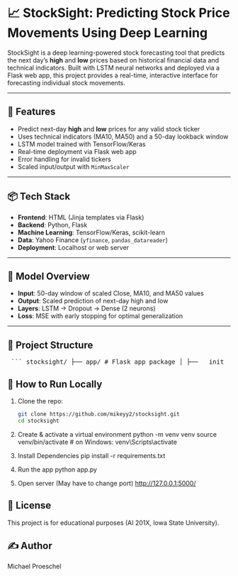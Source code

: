 # 📈 StockSight: Predicting Stock Price Movements Using Deep Learning

StockSight is a deep learning-powered stock forecasting tool that predicts the next day’s **high** and **low** prices based on historical financial data and technical indicators. Built with LSTM neural networks and deployed via a Flask web app, this project provides a real-time, interactive interface for forecasting individual stock movements.

---

## 🚀 Features

- Predict next-day **high** and **low** prices for any valid stock ticker
- Uses technical indicators (MA10, MA50) and a 50-day lookback window
- LSTM model trained with TensorFlow/Keras
- Real-time deployment via Flask web app
- Error handling for invalid tickers
- Scaled input/output with `MinMaxScaler`

---

## 📦 Tech Stack

- **Frontend**: HTML (Jinja templates via Flask)
- **Backend**: Python, Flask
- **Machine Learning**: TensorFlow/Keras, scikit-learn
- **Data**: Yahoo Finance (`yfinance`, `pandas_datareader`)
- **Deployment**: Localhost or web server

---

## 🧠 Model Overview

- **Input**: 50-day window of scaled Close, MA10, and MA50 values
- **Output**: Scaled prediction of next-day high and low
- **Layers**: LSTM → Dropout → Dense (2 neurons)
- **Loss**: MSE with early stopping for optimal generalization

---

## 📂 Project Structure

<pre> ``` stocksight/ ├── app/ # Flask app package │ ├── __init__.py # Initializes Flask app │ ├── routes.py # Route logic │ ├── utils.py # Data fetching, preprocessing helpers │ ├── model.py # Model loading and prediction │ ├── templates/ # HTML templates │ │ └── index.html # Main web UI │ └── static/ # (Optional) CSS/JS files │ ├── models/ # Model + scaler storage │ ├── stock_model.keras # Trained LSTM model │ ├── feature_scaler.pkl # Input scaler │ └── target_scaler.pkl # Output scaler │ ├── notebooks/ # Notebooks for EDA/training │ └── training_notebook.ipynb │ ├── requirements.txt # Python dependencies ├── run.py # Flask app entry point ├── README.md # GitHub readme └── .gitignore # Files/folders to ignore in Git ``` </pre>

## 🧪 How to Run Locally

1. Clone the repo:
   ```bash
   git clone https://github.com/mikeyy2/stocksight.git
   cd stocksight
   
2. Create & activate a virtual environment
   python -m venv venv
   source venv/bin/activate  # on Windows: venv\Scripts\activate

3. Install Dependencies
   pip install -r requirements.txt

4. Run the app
   python app.py
   
5. Open server (May have to change port)
   http://127.0.0.1:5000/

## 📝 License
This project is for educational purposes (AI 201X, Iowa State University).

## ✍️ Author
Michael Proeschel
